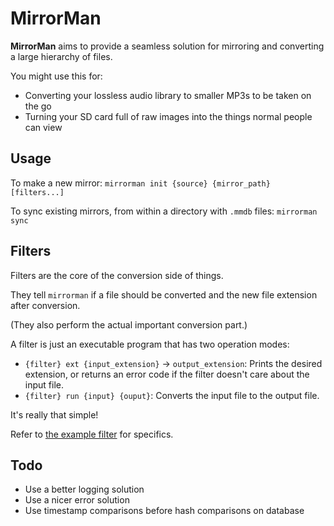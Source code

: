 # MirrorMan

**MirrorMan** aims to provide a seamless solution for mirroring and converting a large hierarchy of files.

You might use this for:

- Converting your lossless audio library to smaller MP3s to be taken on the go
- Turning your SD card full of raw images into the things normal people can view

## Usage

To make a new mirror: `mirrorman init {source} {mirror_path} [filters...]`

To sync existing mirrors, from within a directory with `.mmdb` files: `mirrorman sync`

## Filters

Filters are the core of the conversion side of things.

They tell `mirrorman` if a file should be converted and the new file extension after conversion.

(They also perform the actual important conversion part.)

A filter is just an executable program that has two operation modes:

- `{filter} ext {input_extension}` -> `output_extension`: Prints the desired extension, or returns an error code if the filter doesn't care about the input file.
- `{filter} run {input} {ouput}`: Converts the input file to the output file.

It's really that simple!

Refer to [the example filter](example_filter.sh) for specifics.

## Todo

- Use a better logging solution
- Use a nicer error solution
- Use timestamp comparisons before hash comparisons on database
